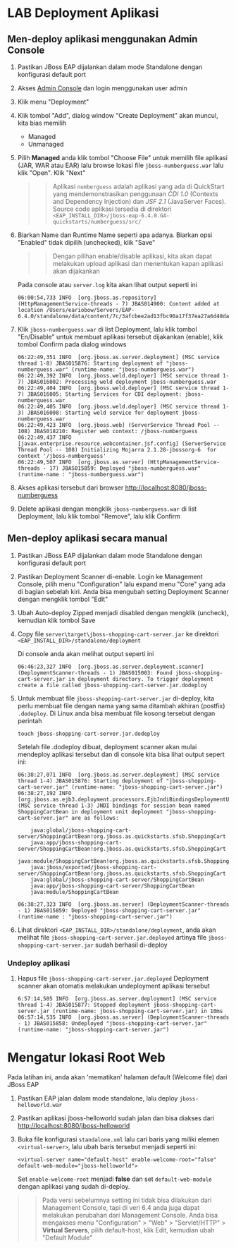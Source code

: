 # LAB Deployment Aplikasi

Men-deploy aplikasi menggunakan Admin Console
---------------------------------------------

1.  Pastikan JBoss EAP dijalankan dalam mode Standalone dengan konfigurasi default port
2.  Akses [Admin Console](http://localhost:8080) dan login menggunakan user admin
   
3.  Klik menu "Deployment"
4.  Klik tombol "Add", dialog window "Create Deployment" akan muncul, kita bias memilih
	- Managed
	- Unmanaged
5.  Pilih __Managed__ anda klik tombol "Choose File" untuk memilih file aplikasi (JAR, WAR atau EAR) lalu browse lokasi file `jboss-numberguess.war` lalu klik "Open". Klik "Next"

	>> Aplikasi `numberguess` adalah aplikasi yang ada di QuickStart yang mendemonstrasikan penggunaan *CDI 1.0*  (Contexts and Dependency Injection) dan *JSF 2.1* (JavaServer Faces). Source code aplikasi tersedia di direktori `<EAP_INSTALL_DIR>/jboss-eap-6.4.0.GA-quickstarts/numberguess/src/`

6.  Biarkan Name dan Runtime Name seperti apa adanya. Biarkan opsi  "Enabled" tidak dipilih (unchecked), klik "Save"

	>> Dengan pilihan enable/disable aplikasi, kita akan dapat melakukan upload aplikasi dan menentukan kapan aplikasi akan dijakankan
	
	Pada console atau `server.log` kita akan lihat output seperti ini
	
	```
	06:00:54,733 INFO  [org.jboss.as.repository] (HttpManagementService-threads - 7) JBAS014900: Content added at location /Users/eariobow/Servers/EAP-6.4.0/standalone/data/content/7c/3afcbee2ad13fbc90a17f37ea27a6d48da5378/content	
	```

7.  Klik `jboss-numberguess.war` di list Deployment, lalu klik tombol "En/Disable" untuk membuat aplikasi tersebut dijakankan (enable), klik tombol Confirm pada dialog windows   

	```
	06:22:49,351 INFO  [org.jboss.as.server.deployment] (MSC service thread 1-8) JBAS015876: Starting deployment of "jboss-numberguess.war" (runtime-name: "jboss-numberguess.war")
	06:22:49,392 INFO  [org.jboss.weld.deployer] (MSC service thread 1-7) JBAS016002: Processing weld deployment jboss-numberguess.war
	06:22:49,404 INFO  [org.jboss.weld.deployer] (MSC service thread 1-7) JBAS016005: Starting Services for CDI deployment: jboss-numberguess.war
	06:22:49,405 INFO  [org.jboss.weld.deployer] (MSC service thread 1-3) JBAS016008: Starting weld service for deployment jboss-numberguess.war
	06:22:49,423 INFO  [org.jboss.web] (ServerService Thread Pool -- 108) JBAS018210: Register web context: /jboss-numberguess
	06:22:49,437 INFO  [javax.enterprise.resource.webcontainer.jsf.config] (ServerService Thread Pool -- 108) Initializing Mojarra 2.1.28-jbossorg-6  for context '/jboss-numberguess'
	06:22:49,507 INFO  [org.jboss.as.server] (HttpManagementService-threads - 17) JBAS015859: Deployed "jboss-numberguess.war" (runtime-name : "jboss-numberguess.war")
	```
	
8. Akses aplikasi tersebut dari browser [http://localhost:8080/jboss-numberguess](http://localhost:8080/jboss-numberguess)

9. Delete aplikasi dengan mengklik `jboss-numberguess.war` di list Deployment, lalu klik tombol "Remove", lalu klik Confirm


Men-deploy aplikasi secara manual 
---------------------------------

1.  Pastikan JBoss EAP dijalankan dalam mode Standalone dengan konfigurasi default port
2.  Pastikan Deployment Scanner di-enable. Login ke Management Console, pilih menu "Configuration" lalu expand menu "Core" yang ada di bagian sebelah kiri. Anda bisa mengubah setting Deployment Scanner dengan mengklik tombol "Edit"
3.  Ubah Auto-deploy Zipped menjadi disabled dengan mengklik (uncheck), kemudian klik tombol Save
4.  Copy file `server\target\jboss-shopping-cart-server.jar` ke direktori `<EAP_INSTALL_DIR>/standalone/deployment`

	Di console anda akan melihat output seperti ini
	```
	06:46:23,327 INFO  [org.jboss.as.server.deployment.scanner] (DeploymentScanner-threads - 1) JBAS015003: Found jboss-shopping-cart-server.jar in deployment directory. To trigger deployment create a file called jboss-shopping-cart-server.jar.dodeploy	
	```

5.  Untuk membuat file `jboss-shopping-cart-server.jar` di-deploy, kita perlu membuat file dengan nama yang sama ditambah akhiran (postfix) `.dodeploy`. Di Linux anda bisa membuat file kosong tersebut dengan perintah

	```
	touch jboss-shopping-cart-server.jar.dodeploy
	```
	
	Setelah file .dodeploy dibuat, deployment scanner akan mulai mendeploy aplikasi tersebut dan di console kita bisa lihat output sepert ini:

	```
	06:38:27,071 INFO  [org.jboss.as.server.deployment] (MSC service thread 1-4) JBAS015876: Starting deployment of "jboss-shopping-cart-server.jar" (runtime-name: "jboss-shopping-cart-server.jar")
	06:38:27,192 INFO  [org.jboss.as.ejb3.deployment.processors.EjbJndiBindingsDeploymentUnitProcessor] (MSC service thread 1-3) JNDI bindings for session bean named ShoppingCartBean in deployment unit deployment "jboss-shopping-cart-server.jar" are as follows:

		java:global/jboss-shopping-cart-server/ShoppingCartBean!org.jboss.as.quickstarts.sfsb.ShoppingCart
		java:app/jboss-shopping-cart-server/ShoppingCartBean!org.jboss.as.quickstarts.sfsb.ShoppingCart
		java:module/ShoppingCartBean!org.jboss.as.quickstarts.sfsb.ShoppingCart
		java:jboss/exported/jboss-shopping-cart-server/ShoppingCartBean!org.jboss.as.quickstarts.sfsb.ShoppingCart
		java:global/jboss-shopping-cart-server/ShoppingCartBean
		java:app/jboss-shopping-cart-server/ShoppingCartBean
		java:module/ShoppingCartBean

	06:38:27,323 INFO  [org.jboss.as.server] (DeploymentScanner-threads - 1) JBAS015859: Deployed "jboss-shopping-cart-server.jar" (runtime-name : "jboss-shopping-cart-server.jar")	
	```
4. Lihat direktori `<EAP_INSTALL_DIR>/standalone/deployment`, anda akan melihat file `jboss-shopping-cart-server.jar.deployed` artinya file `jboss-shopping-cart-server.jar` sudah berhasil di-deploy


### Undeploy aplikasi

1. Hapus file `jboss-shopping-cart-server.jar.deployed`
   Deployment scanner akan otomatis melakukan undeployment aplikasi tersebut
   
	```
	6:57:14,505 INFO  [org.jboss.as.server.deployment] (MSC service thread 1-4) JBAS015877: Stopped deployment jboss-shopping-cart-server.jar (runtime-name: jboss-shopping-cart-server.jar) in 10ms
	06:57:14,535 INFO  [org.jboss.as.server] (DeploymentScanner-threads - 1) JBAS015858: Undeployed "jboss-shopping-cart-server.jar" (runtime-name: "jboss-shopping-cart-server.jar")
	```
	
Mengatur lokasi Root Web
========================

Pada latihan ini, anda akan 'mematikan' halaman default (Welcome file) dari JBoss EAP

1.  Pastikan EAP jalan dalam mode standalone, lalu deploy `jboss-helloworld.war`
2.  Pastikan aplikasi jboss-helloworld sudah jalan dan bisa diakses dari [http://localhost:8080/jboss-helloworld](http://localhost:8080/jboss-helloworld)
3.  Buka file konfigurasi `standalone.xml` lalu cari baris yang miliki elemen `<virtual-server>`, lalu ubah baris tersebut menjadi seperti ini:

	```
	<virtual-server name="default-host" enable-welcome-root="false" default-web-module="jboss-helloworld">
	```

	Set `enable-welcome-root` menjadi __false__ dan set `default-web-module` dengan aplikasi yang sudah di-deploy.

>> Pada versi sebelumnya setting ini tidak bisa dilakukan dari Management Console, tapi di veri 6.4 anda juga dapat melakukan perubahan dari Management Console. Anda bisa mengakses menu "Configuration" > "Web" > "Servlet/HTTP" > __Virtual Servers__, pilih default-host, klik Edit, kemudian ubah "Default Module"
